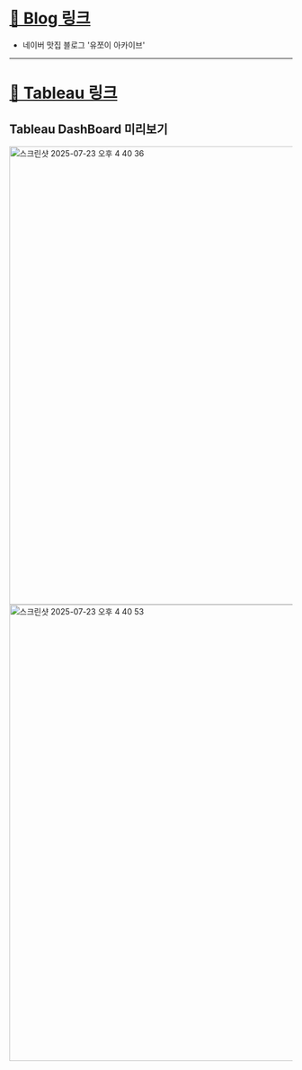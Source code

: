 # [🔗 Blog 링크](https://blog.naver.com/yujoy_)
- 네이버 맛집 블로그 '유쪼이 아카이브'

---

# [🔗 Tableau 링크](https://public.tableau.com/views/_17527116320100/2?:language=ko-KR&:sid=&:redirect=auth&:display_count=n&:origin=viz_share_link)

## Tableau DashBoard 미리보기
<img width="1473" height="816" alt="스크린샷 2025-07-23 오후 4 40 36" src="https://github.com/user-attachments/assets/488b47a9-7311-4f96-a613-b7e8455c8798" />

<img width="1478" height="813" alt="스크린샷 2025-07-23 오후 4 40 53" src="https://github.com/user-attachments/assets/876a8037-bcb8-4821-bc03-ccda86f5aa47" />


